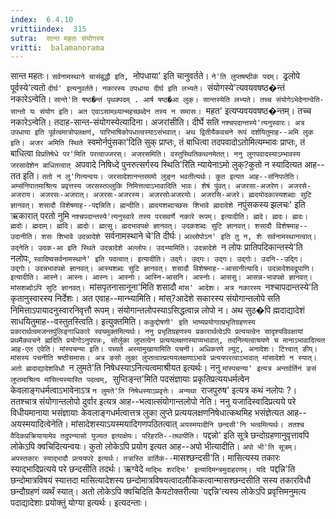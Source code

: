 ```yaml
---
index:  6.4.10
vrittiindex:  315
sutra:  सान्त महतः संयोगस्य
vritti:  balamanorama 
---
```


सान्त महतः। `सर्वनामस्थाने चासंबुद्धौ इति, `नोपधाया' इति चानुवर्तते। `ने'ति लुप्तषष्ठीकं पदम्। `ढ्रलोपे पूर्वस्ये'त्यतो `दीर्घ' इत्यनुवर्तते। नकारस्य उपधाया दीर्घ इति लभ्यते। `संयोगस्ये'त्यवयवषष्ठ�न्तं नकारेऽन्वेति। `सान्ते'ति षष्ठ�न्तं पृथक्पदम् . आर्ष षष्ठ�आ लुक्। सान्तस्येति लभ्यते। तच्च संयोगेऽभेदेनान्वेति-सान्तो यः संयोग इति। अत एवाऽसामथ्र्यान्महच्छब्देन तस्य न समासः। `महत' इत्यप्यवयवषष्ठ�न्तम्। तच्च नकारेऽन्वेति। तदाह-सान्त-संयोगस्येत्यादिना। अजरांसीति। दीर्घे सति `नश्चपदान्तस्ये'त्यनुस्वारः। अत्र उपधाया इति पूर्वत्वमात्रोपलक्षणं, पारिभाषिकोपधात्वस्याऽसंभवात्। अथ द्वितीयैकवचने रूपं दर्शयितुमाह--अमि लुक इति। अजर अमिति स्थिते `स्वमोर्नपुंसका'दिति सुक् प्राप्तः, तं बाधित्वा तदपवादोऽतोमित्यम्भावः प्राप्तः, तं बाधित्वा `विप्रतिषेधे पर'मिति परत्वाज्जरस्। अजरसमिति। वस्तुस्थितिकथनमेतत्। ननु लुगपवादस्याऽम्भावस्य जरसादेशेन बाधितत्वात् `अपवादे निषिध्दे पुनरुत्सर्गस्य स्थिति'रिति न्यायेनाऽमो लुक्?कुतो न स्यादित्यत आह--तत इति। `ततो न लु'गित्यन्वयः। जरसादेशानन्तरममो लुङ्न भवतीत्यर्थः। कुत इत्यत आह--संनिपातेति। अम्संनिपातमाश्रित्य प्रवृत्तस्य जरसस्तल्लुकि निमित्तत्वाऽभावादिति भावः। शेषं पुंवत्। अजरसा-अजरेण। अजरसे-अजराय। अजरसः-अजरात्। अजरसः-अजरस्य। अजरसोःअजरयोः। अजरसि-अजरे। ह्मदयोदकास्यशब्दाः सुटि ज्ञानवत्। शसादौ विशेषमाह--पद्दन्निति। ह्मन्दीति। ह्मदयशब्दाच्छसः शिभावे ह्मदादेशे `नपुंसकस्य झलचः' इति ऋकारात् परतो नुमि `नश्चपदान्तस्ये'त्यनुस्वारे तस्य परसवर्णे नकारे रूपम्। इत्यादीति। ह्मदे। ह्मदः। ह्मदः। ह्मदोः। ह्मदाम्। ह्मदि। ह्मदोः। ह्मत्सु। ह्मदभावपक्षे ज्ञानवत्। उदकशब्दः सुटि ज्ञानवत्। शसादौ विशेषमाह--उदानीति। शसः शिभावे उदन्नादेशे `सर्वनामस्थाने चे'ति दीर्घः। `अल्लोपोऽन' इति तु न, शेः सर्वनामस्थानत्वात्। उद्नेति। उदक-आ इति स्थिते उदन्नादेशे अल्लोपः। उदभ्यामिति। उदन्नादेशे `न लोपः प्रातिपदिकान्तस्ये'ति नलोपः, `स्वादिष्वसर्वनामस्थाने' इति पदत्वात्। इत्यादीति। उद्गे। उद्गः। उद्गः। उद्गोः। उदनि--उद्गि। उद्गोः। उदन्नभावपक्षे ज्ञानवत्। आस्यशब्दः सुटि ज्ञानवत्। शसादौ विशेषमाह--आसानीत्यादि। उदन्नादेशवद्रूपाणि। इत्यादीति। आस्ने। आस्नः। आस्नः। आस्नोः। आस्नि-आसनि। आस्नोः। आससु। आसन्न-भावपक्षे ज्ञानवत्। मांसशब्दोऽपि सुटि ज्ञानवत्। `मांसपृतनासानूना'मिति शसादौ `मांस' आदेशः। अत्र नकारस्य `नश्चापदान्तस्ये'ति कृतानुस्वारस्य निर्देशः। अत एवाह--मान्भ्यामिति। मांस्?आदेशे सकारस्य संयोगान्तलोपे सति निमित्ताऽपायादनुस्वारनिवृत्तौ रूपम्। संयोगान्तलोपस्याऽसिद्धत्वान्न लोपो न। अथ सुठ�पि ह्मदाद्यादेशं साधयितुमाह--वस्तुतस्त्विति। इत्युक्तमिति। `ककुद्दोषणी' इति भाष्यप्रयोगात्प्रभृतिग्रहणस्य प्रकारार्थत्वमजन्तपुंलिङ्गाधिकारे स्वयमुक्तमित्यर्थः। ननु प्रभृतिग्रहणस्य प्रकारार्थत्वेऽपि प्रत्ययत्वेन सादृश्यविवक्षायां प्रथमैकवचने ह्मदिति प्रयोगोऽनुपपन्नः, सोर्लुका लुप्तत्वेन प्रत्ययलक्षणस्याप्यभावात्, तदनित्यत्वाश्रयणे च मानाऽभावादित्यत आह-एत एवेति। मांस्पचन्या इति। पच्यते अस्यामुखायामिति पचनी। अधिकरणे ल्युट्, अनादेशः। टित्त्वात् ङीप्। मांसस्य पचनीति षष्ठीसमासः। अत्र ङसो लुका लुप्तत्वात्प्रत्ययलक्षणाऽभावे प्रत्ययपरत्वाऽभावात् मांसादेशो न स्यात्। अतो ह्मदाद्यादेशविधौ `न लुमते'ति निषेधस्याऽनित्यत्वमाश्रीयत इत्यर्थः। ननु `मांस्पचन्या' इत्यत्र अन्तर्वर्तिनं ङसं लुप्तमाश्रित्य मांसित्यस्यास्ति पदत्वम्, `सुप्तिङ्न्त'मिति पदसंज्ञायाः प्रकृतिप्रत्ययधर्मत्वेन केवलाङ्गधर्मत्वाऽभावेनाऽत्र `न लुमते'ति निषेधस्याऽप्रवृत्तेः। अन्यथा `राजपुरुष' इत्यत्र कथं नलोपः ?। ततश्चात्र संयोगान्तलोपो दुर्वार इत्यत्र आह--भत्वात्संयोगान्तलोपो नेति। ननु यजादिस्वादिप्रत्यये परे विधीयमानाया भसंज्ञायाः केवलाङ्गधर्मत्वात्तत्र लुका लुप्ते प्रत्ययलक्षणनिषेधात्कथमिह भसंज्ञेत्यत आह--अयस्मयादित्वेनेति। मांसादेशस्याऽयस्मयादिगणपठितत्वात् `अयस्मयादीनि छन्दसी'नि भत्वमित्यर्थः। ततश्च वैदिकप्रक्रियायामेव तदुपन्यासो युज्यत इत्याक्षेपः। परिहरति--तथापीति। `पद्दन्नो' इति सूत्रे छन्दोग्रहणानुवृत्तावपि लोकेऽपि क्वचिदित्यन्वयः। कुतो लोकेऽपि प्रयोग इत्यत आह--अपो भीत्यादीति। `अपो भी'ति सूत्रम्। अपस्तकारः स्याद्भादौ प्रत्ययपरे इत्यर्थः। तत्रास्ति वार्तिकं--`मासश्छन्दसी'ति। मासित्यस्य तकारः स्याद्भादिप्रत्यये परे छन्दसीति तदर्थः। ऋग्वेदे `माद्भिः शरद्भिः' इत्यादिमन्त्रमुदाहरणम्। यदि `पद्दन्नि'ति छन्दोमात्रविषयं स्यात्तदा मासित्यादेशस्य छन्दोमात्रविषयत्वादलौकिकत्वान्मासश्छन्दसीति सस्य तकारविधौ छन्दौग्रहणं व्यर्थं स्यात्। अतो लोकेऽपि क्वचिदिति कैयटोक्तरीत्या `पद्दन्नि'त्यस्य लोकेऽपि प्रवृत्तिमनुमत्य पदाद्यादेशाः प्रयोक्तुं योग्या इत्यर्थः। इत्यदन्ताः।

